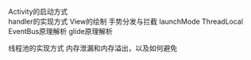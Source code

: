 Activity的启动方式  
handler的实现方式
View的绘制
手势分发与拦截
launchMode
ThreadLocal
EventBus原理解析
glide原理解析

线程池的实现方式
内存泄漏和内存溢出，以及如何避免